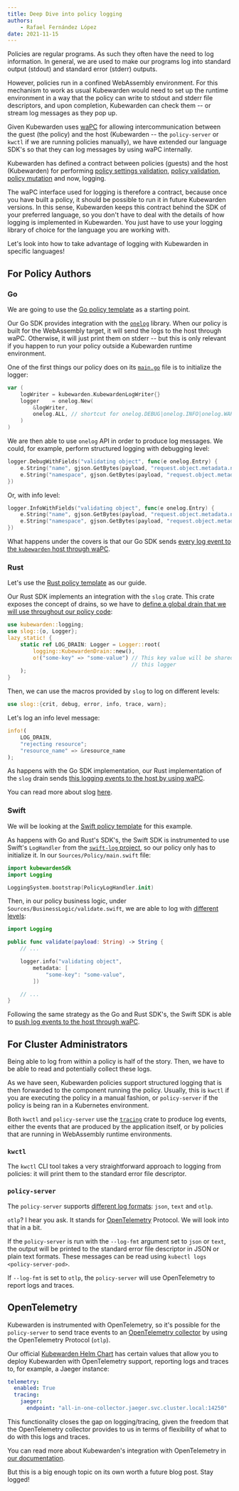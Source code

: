 ```yaml
---
title: Deep Dive into policy logging
authors:
    - Rafael Fernández López
date: 2021-11-15
---
```


Policies are regular programs. As such they often have the need to log information. In general, we
are used to make our programs log into standard output (stdout) and standard error (stderr) outputs.

However, policies run in a confined WebAssembly environment. For this mechanism to work as usual
Kubewarden would need to set up the runtime environment in a way that the policy can write to stdout
and stderr file descriptors, and upon completion, Kubewarden can check them -- or stream log
messages as they pop up.

Given Kubewarden uses [waPC](https://wapc.io/) for allowing intercommunication between the guest
(the policy) and the host (Kubewarden -- the `policy-server` or `kwctl` if we are running policies
manually), we have extended our language SDK's so that they can log messages by using waPC
internally.

Kubewarden has defined  a contract between policies (guests) and the host (Kubewarden) for
performing [policy settings
validation](https://docs.kubewarden.io/writing-policies/spec/settings.html), [policy
validation](https://docs.kubewarden.io/writing-policies/spec/validating-policies.html), [policy
mutation](https://docs.kubewarden.io/writing-policies/spec/mutating-policies.html) and now,
logging.

The waPC interface used for logging is therefore a contract, because once you have built a policy,
it should be possible to run it in future Kubewarden versions. In this sense, Kubewarden keeps this
contract behind the SDK of your preferred language, so you don't have to deal with the details of
how logging is implemented in Kubewarden. You just have to use your logging library of choice for
the language you are working with.

Let's look into how to take advantage of logging with Kubewarden in specific languages!

## For Policy Authors

### Go

We are going to use the [Go policy template](https://github.com/kubewarden/go-policy-template) as a
starting point.

Our Go SDK provides integration with the [`onelog`](https://github.com/francoispqt/onelog) library.
When our policy is built for the WebAssembly target, it will send the logs to the host through waPC.
Otherwise, it will just print them on stderr -- but this is only relevant if you happen to run your
policy outside a Kubewarden runtime environment.

One of the first things our policy does on its
[`main.go`](https://github.com/kubewarden/go-policy-template/blob/a8dd2b374ce32ab01838d0c3a04efda1735599b3/main.go)
file is to initialize the logger:

```go
var (
	logWriter = kubewarden.KubewardenLogWriter{}
	logger    = onelog.New(
		&logWriter,
		onelog.ALL, // shortcut for onelog.DEBUG|onelog.INFO|onelog.WARN|onelog.ERROR|onelog.FATAL
	)
)
```

We are then able to use `onelog` API in order to produce log messages. We could, for example,
perform structured logging with debugging level:

```go
logger.DebugWithFields("validating object", func(e onelog.Entry) {
    e.String("name", gjson.GetBytes(payload, "request.object.metadata.name").String())
	e.String("namespace", gjson.GetBytes(payload, "request.object.metadata.namespace").String())
})
```

Or, with info level:

```go
logger.InfoWithFields("validating object", func(e onelog.Entry) {
    e.String("name", gjson.GetBytes(payload, "request.object.metadata.name").String())
	e.String("namespace", gjson.GetBytes(payload, "request.object.metadata.namespace").String())
})
```

What happens under the covers is that our Go SDK sends [every log event to the `kubewarden` host
through
waPC](https://github.com/kubewarden/policy-sdk-go/blob/95c4b93adf6830862b85f953bc09d31de7490872/log_writer_wasi.go#L15).

### Rust

Let's use the [Rust policy template](https://github.com/kubewarden/policy-rust-template) as our
guide.

Our Rust SDK implements an integration with the `slog` crate. This crate exposes the concept of
drains, so we have to [define a global drain that we will use throughout our policy
code](https://github.com/kubewarden/policy-rust-template/blob/fd46e75b3794dbacbf499da6632d5294bdcea28c/src/lib.rs#L16-L21):

```rust
use kubewarden::logging;
use slog::{o, Logger};
lazy_static! {
    static ref LOG_DRAIN: Logger = Logger::root(
        logging::KubewardenDrain::new(),
        o!("some-key" => "some-value") // This key value will be shared by all logging events that use
                                       // this logger
    );
}
```

Then, we can use the macros provided by `slog` to log on different levels:

```rust
use slog::{crit, debug, error, info, trace, warn};
```

Let's log an info level message:

```rust
info!(
    LOG_DRAIN,
    "rejecting resource";
    "resource_name" => &resource_name
);
```

As happens with the Go SDK implementation, our Rust implementation of the `slog` drain sends [this
logging events to the host by using
waPC](https://github.com/kubewarden/policy-sdk-rust/blob/642d13b07053be6455c0b5f49df0e87ff6f022c5/src/logging/drain.rs#L57-L60).

You can read more about slog [here](https://github.com/slog-rs/slog).

### Swift

We will be looking at the [Swift policy
template](https://github.com/kubewarden/swift-policy-template) for this example.

As happens with Go and Rust's SDK's, the Swift SDK is instrumented to use Swift's `LogHandler` from
the [`swift-log` project](https://github.com/apple/swift-log), so our policy only has to initialize
it. In our `Sources/Policy/main.swift` file:

```swift
import kubewardenSdk
import Logging

LoggingSystem.bootstrap(PolicyLogHandler.init)
```

Then, in our policy business logic, under `Sources/BusinessLogic/validate.swift`, we are able to log
with [different levels](https://apple.github.io/swift-log/docs/current/Logging/Structs/Logger.html):

```swift
import Logging

public func validate(payload: String) -> String {
    // ...

    logger.info("validating object",
        metadata: [
            "some-key": "some-value",
        ])

    // ...
}
```

Following the same strategy as the Go and Rust SDK's, the Swift SDK is able to [push log events to
the host through
waPC](https://github.com/kubewarden/policy-sdk-swift/blob/59cc979fa9994f1653d3d3e3dd3072188b2c0a18/Sources/kubewardenSdk/logger.swift#L75-L80).

## For Cluster Administrators

Being able to log from within a policy is half of the story. Then, we have to be able to read and
potentially collect these logs.

As we have seen, Kubewarden policies support structured logging that is then forwarded to the
component running the policy. Usually, this is `kwctl` if you are executing the policy in a manual
fashion, or `policy-server` if the policy is being ran in a Kubernetes environment.

Both `kwctl` and `policy-server` use the [`tracing`](https://github.com/tokio-rs/tracing) crate to
produce log events, either the events that are produced by the application itself, or by policies
that are running in WebAssembly runtime environments.

### `kwctl`

The `kwctl` CLI tool takes a very straightforward approach to logging from policies: it will print
them to the standard error file descriptor.

### `policy-server`

The `policy-server` supports [different log
formats](https://github.com/kubewarden/policy-server/blob/d615bfe7fdf1fe6001e655360fe85f0db2194410/src/cli.rs#L174-L206):
`json`, `text` and `otlp`.

`otlp`? I hear you ask. It stands for [OpenTelemetry](https://opentelemetry.io/) Protocol. We will
look into that in a bit.

If the `policy-server` is run with the `--log-fmt` argument set to `json` or `text`, the output will
be printed to the standard error file descriptor in JSON or plain text formats. These messages can
be read using `kubectl logs <policy-server-pod>`.

If `--log-fmt` is set to `otlp`, the `policy-server` will use OpenTelemetry to report logs and
traces.

## OpenTelemetry

Kubewarden is instrumented with OpenTelemetry, so it's possible for the `policy-server` to send
trace events to an [OpenTelemetry collector](https://opentelemetry.io/docs/collector/) by using the
OpenTelemetry Protocol (`otlp`).

Our official [Kubewarden Helm
Chart](https://github.com/kubewarden/helm-charts/blob/199b18b74ca664ab9370ba5fc101f890a3f3d00f/charts/kubewarden-controller/values.yaml)
has certain values that allow you to deploy Kubewarden with OpenTelemetry support, reporting logs
and traces to, for example, a Jaeger instance:

```yaml
telemetry:
  enabled: True
  tracing:
    jaeger:
      endpoint: "all-in-one-collector.jaeger.svc.cluster.local:14250"
```

This functionality closes the gap on logging/tracing, given the freedom that the OpenTelemetry
collector provides to us in terms of flexibility of what to do with this logs and traces.

You can read more about Kubewarden's integration with OpenTelemetry in [our
documentation](https://docs.kubewarden.io/operator-manual/telemetry/opentelemetry/quickstart.html).

But this is a big enough topic on its own worth a future blog post. Stay logged!
